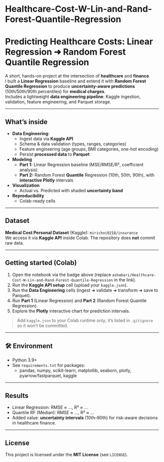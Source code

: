 # Healthcare-Cost-W-Lin-and-Rand-Forest-Quantile-Regression
# Predicting Healthcare Costs: Linear Regression ➜ Random Forest Quantile Regression


A short, hands-on project at the intersection of **healthcare** and **finance**.  
I built a **Linear Regression** baseline and extend it with **Random Forest Quantile Regression** to produce **uncertainty-aware predictions** (10th/50th/90th percentiles) for **medical charges**.  
Includes a lightweight **data engineering pipeline**: Kaggle ingestion, validation, feature engineering, and Parquet storage.

---

## What’s inside
- **Data Engineering**:
  - Ingest data via **Kaggle API**
  - Schema & data validation (types, ranges, categories)
  - Feature engineering (age groups, BMI categories, one-hot encoding)
  - Persist **processed data** to **Parquet**
- **Modeling**
  - **Part 1:** Linear Regression baseline (MSE/RMSE/R², coefficient analysis)
  - **Part 2:** Random Forest **Quantile** Regression (10th, 50th, 90th), with **interactive Plotly** intervals
- **Visualization**
  - Actual vs. Predicted with shaded **uncertainty band**
- **Reproducibility**
  - Colab-ready cells

---

##  Dataset
**Medical Cost Personal Dataset** (Kaggle): `mirichoi0218/insurance`  
We access it via **Kaggle API** inside Colab. The repository does **not** commit raw data.

---

##  Getting started (Colab)
1. Open the notebook via the badge above (replace `ashabari/Healthcare-Cost-W-Lin-and-Rand-Forest-Quantile-Regression` in the link).
2. Run the **Kaggle API setup** cell (upload your `kaggle.json`).
3. Run the **Data Engineering** cells (ingest ➜ validate ➜ transform ➜ save to Parquet).
4. Run **Part 1** (Linear Regression) and **Part 2** (Random Forest Quantile Regression).
5. Explore the **Plotly** interactive chart for prediction intervals.

>  Add `kaggle.json` to your Colab runtime only; it’s listed in `.gitignore` so it won’t be committed.

---


## 🛠 Environment
- Python 3.9+
- See `requirements.txt` for packages:
  - pandas, numpy, scikit-learn, matplotlib, seaborn, plotly, pyarrow/fastparquet, kaggle

---

## Results
- Linear Regression: RMSE ≈ …, R² ≈ …
- Quantile RF (Median): RMSE ≈ …, R² ≈ …
- Added value: **uncertainty intervals** (10th–90th) for risk-aware decisions in healthcare finance.


---

## License
This project is licensed under the **MIT License** (see `LICENSE`).


